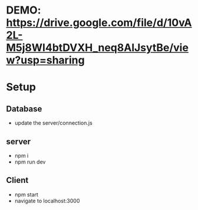 # DEMO: https://drive.google.com/file/d/10vA2L-M5j8WI4btDVXH_neq8AlJsytBe/view?usp=sharing 

# Setup

## Database
- update the server/connection.js

## server
- npm i
- npm run dev

## Client
- npm start
- navigate to localhost:3000

